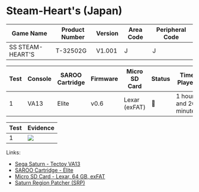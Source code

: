 # Steam-Heart's (Japan)

| Game Name        | Product Number | Version | Area Code | Peripheral Code |
| ---------------- | -------------- | ------- | --------- | --------------- |
| SS STEAM-HEART'S | T-32502G       | V1.001  | J         | J               |

| Test | Console | SAROO Cartridge | Firmware | Micro SD Card | Status | Time Played           |
| ---- | ------- | --------------- | -------- | ------------- | ------ | --------------------- |
| 1    | VA13    | Elite           | v0.6     | Lexar (exFAT) | :100:  | 1 hour and 26 minutes |

| Test | Evidence                                                                                         |
| ---- | ------------------------------------------------------------------------------------------------ |
| 1    | [![](https://img.youtube.com/vi/0RqLXSnQ1E8/0.jpg)](https://www.youtube.com/watch?v=0RqLXSnQ1E8) |

Links:

- [Sega Saturn - Tectoy VA13](../../../Info/Consoles/VA13/README.md)
- [SAROO Cartridge - Elite](../../../../Info/Cartridges/GuangzhouSanStarOnlineShop/1.6/README.md)
- [Micro SD Card - Lexar, 64 GB, exFAT](../../../../Info/SdCards/Lexar/64GB/exfat/README.md)
- [Saturn Region Patcher (SRP)](https://segaxtreme.net/resources/saturn-region-patcher.81/download)
